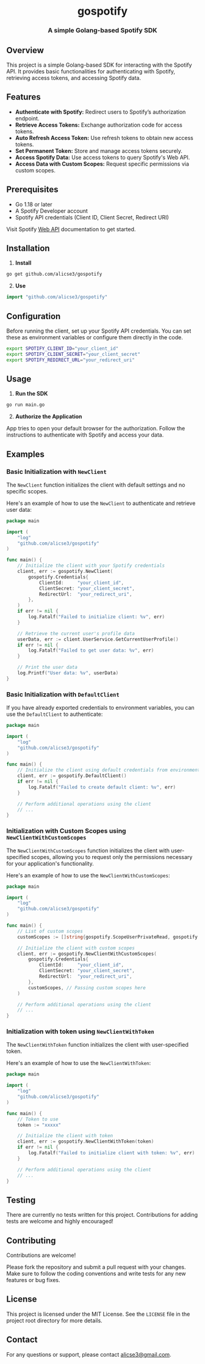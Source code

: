 <h1 align="center">gospotify</h1>
<h3 align="center">A simple Golang-based Spotify SDK</h3>

## Overview

This project is a simple Golang-based SDK for interacting with the Spotify API. It provides basic functionalities for authenticating with Spotify, retrieving access tokens, and accessing Spotify data.

## Features

- **Authenticate with Spotify:** Redirect users to Spotify’s authorization endpoint.
- **Retrieve Access Tokens:** Exchange authorization code for access tokens.
- **Auto Refresh Access Token:** Use refresh tokens to obtain new access tokens.
- **Set Permanent Token:** Store and manage access tokens securely.
- **Access Spotify Data:** Use access tokens to query Spotify's Web API.
- **Access Data with Custom Scopes:** Request specific permissions via custom scopes.

## Prerequisites

- Go 1.18 or later
- A Spotify Developer account
- Spotify API credentials (Client ID, Client Secret, Redirect URI)

Visit Spotify [Web API](https://developer.spotify.com/documentation/web-api) documentation to get started.

## Installation

1. **Install**

```bash
go get github.com/alicse3/gospotify
```

2. **Use**

```go
import "github.com/alicse3/gospotify"
```

## Configuration

Before running the client, set up your Spotify API credentials. You can set these as environment variables or configure them directly in the code.

```bash
export SPOTIFY_CLIENT_ID="your_client_id"
export SPOTIFY_CLIENT_SECRET="your_client_secret"
export SPOTIFY_REDIRECT_URL="your_redirect_uri"
```

## Usage
1. **Run the SDK**
```bash
go run main.go
```

2. **Authorize the Application**

App tries to open your default browser for the authorization. Follow the instructions to authenticate with Spotify and access your data.

## Examples

### Basic Initialization with `NewClient`

The `NewClient` function initializes the client with default settings and no specific scopes.

Here's an example of how to use the `NewClient` to authenticate and retrieve user data:
```go
package main

import (
    "log"
    "github.com/alicse3/gospotify"
)

func main() {
	// Initialize the client with your Spotify credentials
	client, err := gospotify.NewClient(
		gospotify.Credentials{
			ClientId:     "your_client_id",
			ClientSecret: "your_client_secret",
			RedirectUrl:  "your_redirect_uri",
		},
	)
	if err != nil {
		log.Fatalf("Failed to initialize client: %v", err)
	}

	// Retrieve the current user's profile data
	userData, err := client.UserService.GetCurrentUserProfile()
	if err != nil {
		log.Fatalf("Failed to get user data: %v", err)
	}

	// Print the user data
	log.Printf("User data: %v", userData)
}
```

### Basic Initialization with `DefaultClient`

If you have already exported credentials to environment variables, you can use the `DefaultClient` to authenticate:

```go
package main

import (
    "log"
    "github.com/alicse3/gospotify"
)

func main() {
	// Initialize the client using default credentials from environment variables
	client, err := gospotify.DefaultClient()
	if err != nil {
		log.Fatalf("Failed to create default client: %v", err)
	}

	// Perform additional operations using the client
	// ...
}
```

### Initialization with Custom Scopes using `NewClientWithCustomScopes`

The `NewClientWithCustomScopes` function initializes the client with user-specified scopes, allowing you to request only the permissions necessary for your application's functionality.

Here's an example of how to use the `NewClientWithCustomScopes`:
```go
package main

import (
    "log"
    "github.com/alicse3/gospotify"
)

func main() {
	// List of custom scopes
	customScopes := []string{gospotify.ScopeUserPrivateRead, gospotify.ScopeUserReadEmail}

	// Initialize the client with custom scopes
	client, err := gospotify.NewClientWithCustomScopes(
		gospotify.Credentials{
			ClientId:     "your_client_id",
			ClientSecret: "your_client_secret",
			RedirectUrl:  "your_redirect_uri",
		},
        customScopes, // Passing custom scopes here
	)

	// Perform additional operations using the client
	// ...
}
```

### Initialization with token using `NewClientWithToken`

The `NewClientWithToken` function initializes the client with user-specified token.

Here's an example of how to use the `NewClientWithToken`:
```go
package main

import (
    "log"
    "github.com/alicse3/gospotify"
)

func main() {
	// Token to use
	token := "xxxxx"

	// Initialize the client with token
	client, err := gospotify.NewClientWithToken(token)
	if err != nil {
		log.Fatalf("Failed to initialize client with token: %v", err)
	}

	// Perform additional operations using the client
	// ...
}
```

## Testing
There are currently no tests written for this project. Contributions for adding tests are welcome and highly encouraged!

## Contributing
Contributions are welcome!

Please fork the repository and submit a pull request with your changes. Make sure to follow the coding conventions and write tests for any new features or bug fixes.

## License
This project is licensed under the MIT License. See the `LICENSE` file in the project root directory for more details.

## Contact
For any questions or support, please contact alicse3@gmail.com.
